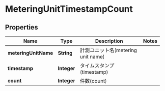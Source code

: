 

# MeteringUnitTimestampCount


## Properties

| Name | Type | Description | Notes |
|------------ | ------------- | ------------- | -------------|
|**meteringUnitName** | **String** | 計測ユニット名(metering unit name) |  |
|**timestamp** | **Integer** | タイムスタンプ(timestamp) |  |
|**count** | **Integer** | 件数(count) |  |



